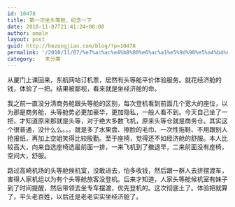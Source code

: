```yaml
---
id: 10478
title: 第一次坐头等舱，纪念一下
date: 2010-11-07T21:41:24+00:00
author: omale
layout: post
guid: http://hezongjian.com/blog/?p=10478
permalink: '/2010/11/07/%e7%ac%ac%e4%b8%80%e6%ac%a1%e5%9d%90%e5%a4%b4%e7%ad%89%e8%88%b1%ef%bc%8c%e7%ba%aa%e5%bf%b5%e4%b8%80%e4%b8%8b/'
category:   未分类  
---
```

从厦门上课回来，东航网站订机票，居然有头等舱平价体验服务。就花经济舱的钱，体验了一把。结果被鄙视，看来就是坐经济舱的命。

我之前一直没分清商务舱跟头等舱的区别，每次登机看到前面几个宽大的座位，以为那是商务舱，头等舱势必更加豪华，更加隐私，一般人看不到。今天自己坐了一把，才知道原来那就是头等，对于绝大多数飞机，原来头等仓就是商务仓。其实这个很普通，没什么么。。。就是多了水果盘、擦脸的毛巾、一次性拖鞋、不用跟别人抢报纸，再加上空姐笑得比较殷勤。至于座椅，觉得还不如经济舱的舒服。本人比较高大，向来自选座椅选最前面一排，一来飞机到了撤退早，二来前面没有座椅，空间大，舒服。

路过高崎机场的头等舱候机室，没敢进去，怕多收钱，然后跟一群人去挤摆渡车，害得人家机组以为有个头等舱旅客没登机。后来才知道，人家头等舱候机室有妹子到了时间提醒，然后带领去坐专车摆渡，优先登机的。这次彻底土了。体验把就算了，平头老百姓，以后还是老老实实坐经济舱了。